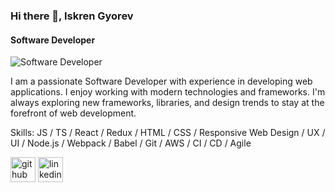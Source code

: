 ### Hi there 👋, Iskren Gyorev
#### Software Developer
![Software Developer](https://media.istockphoto.com/id/1470350413/vector/software-developer-working-with-computers.jpg?s=612x612&w=0&k=20&c=rMDiFqhfe3PUzikjGeCuSl-x4YlXFCcnM_psO4MlOU0=)

I am a passionate Software Developer with experience in developing web applications. I enjoy working with modern technologies and frameworks. I'm always exploring new frameworks, libraries, and design trends to stay at the forefront of web development.



Skills: JS / TS / React / Redux / HTML / CSS / Responsive Web Design / UX / UI / Node.js / Webpack / Babel / Git / AWS / CI / CD / Agile



[<img src='https://cdn.jsdelivr.net/npm/simple-icons@3.0.1/icons/github.svg' alt='github' height='40'>](https://github.com/iskren97)  [<img src='https://cdn.jsdelivr.net/npm/simple-icons@3.0.1/icons/linkedin.svg' alt='linkedin' height='40'>](https://www.linkedin.com/in/https://www.linkedin.com/in/iskrengyorev//) 
